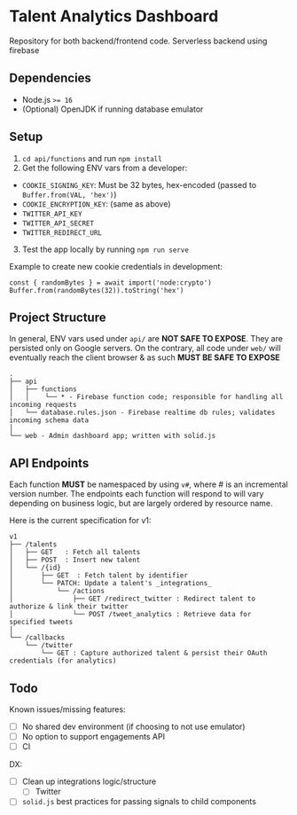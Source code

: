 # Talent Analytics Dashboard

Repository for both backend/frontend code. Serverless backend using firebase

## Dependencies

- Node.js `>= 16`
- (Optional) OpenJDK if running database emulator

## Setup

1. `cd api/functions` and run `npm install`
2. Get the following ENV vars from a developer:
  - `COOKIE_SIGNING_KEY`: Must be 32 bytes, hex-encoded (passed to `Buffer.from(VAL, 'hex')`)
  - `COOKIE_ENCRYPTION_KEY`: (same as above)
  - `TWITTER_API_KEY`
  - `TWITTER_API_SECRET`
  - `TWITTER_REDIRECT_URL`
3. Test the app locally by running `npm run serve`

Example to create new cookie credentials in development:
```
const { randomBytes } = await import('node:crypto')
Buffer.from(randomBytes(32)).toString('hex')
```

## Project Structure

In general, ENV vars used under `api/` are **NOT SAFE TO EXPOSE**. They are persisted only on Google servers.
On the contrary, all code under `web/` will eventually reach the client browser & as such **MUST BE SAFE TO EXPOSE**

```
.
├── api
│   ├── functions
│   │    └── * - Firebase function code; responsible for handling all incoming requests
│   └── database.rules.json - Firebase realtime db rules; validates incoming schema data
│
└── web - Admin dashboard app; written with solid.js
```

## API Endpoints

Each function **MUST** be namespaced by using `v#`, where # is an incremental version number.
The endpoints each function will respond to will vary depending on business logic, but are largely ordered by resource name.

Here is the current specification for v1:
```
v1
├── /talents
│   ├── GET   : Fetch all talents
│   ├── POST  : Insert new talent
│   └── /{id}
│       ├── GET  : Fetch talent by identifier
│       └── PATCH: Update a talent's _integrations_
│           └── /actions
│               ├── GET /redirect_twitter : Redirect talent to authorize & link their twitter
│               └── POST /tweet_analytics : Retrieve data for specified tweets
│
└── /callbacks
    └── /twitter
        └── GET : Capture authorized talent & persist their OAuth credentials (for analytics)
```

## Todo

Known issues/missing features:
- [ ] No shared dev environment (if choosing to not use emulator)
- [ ] No option to support engagements API
- [ ] CI

DX:
- [ ] Clean up integrations logic/structure
  - [ ] Twitter
- [ ] `solid.js` best practices for passing signals to child components
